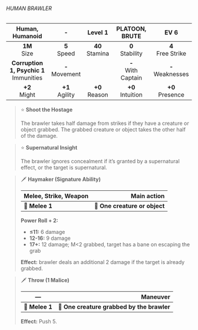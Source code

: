 ###### HUMAN BRAWLER

|              Human, Humanoid              |         -         |      Level 1      |    PLATOON, BRUTE     |         EV 6         |
|:-----------------------------------------:|:-----------------:|:-----------------:|:---------------------:|:--------------------:|
|              **1M**<br>Size               |  **5**<br>Speed   | **40**<br>Stamina |  **0**<br>Stability   | **4**<br>Free Strike |
| **Corruption 1, Psychic 1**<br>Immunities | **-**<br>Movement |                   | **-**<br>With Captain | **-**<br>Weaknesses  |
|              **+2**<br>Might              | **+1**<br>Agility | **+0**<br>Reason  |  **+0**<br>Intuition  |  **+0**<br>Presence  |

> ⭐️ **Shoot the Hostage**
> 
> The brawler takes half damage from strikes if they have a creature or object grabbed. The grabbed creature or object takes the other half of the damage.

> ⭐️ **Supernatural Insight**
> 
> The brawler ignores concealment if it’s granted by a supernatural effect, or the target is supernatural.

> 🗡 **Haymaker (Signature Ability)**
> 
> | **Melee, Strike, Weapon** |               **Main action** |
> |---------------------------|------------------------------:|
> | **📏 Melee 1**            | **🎯 One creature or object** |
> 
> **Power Roll + 2:**
> 
> - **≤11:** 6 damage
> - **12-16:** 9 damage
> - **17+:** 12 damage; M<2 grabbed, target has a bane on escaping the grab
> 
> **Effect:** brawler deals an additional 2 damage if the target is already grabbed.

> 🗡 **Throw (1 Malice)**
> 
> | **—**          |                               **Maneuver** |
> |----------------|-------------------------------------------:|
> | **📏 Melee 1** | **🎯 One creature grabbed by the brawler** |
> 
> **Effect:** Push 5.

